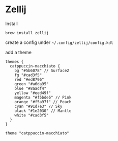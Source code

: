 # Zellij

Install

`brew install zellij`

create a config under `~/.config/zellij/config.kdl`

add a theme

```
themes {
  catppuccin-macchiato {
    bg "#5b6078" // Surface2
    fg "#cad3f5"
    red "#ed8796"
    green "#a6da95"
    blue "#8aadf4"
    yellow "#eed49f"
    magenta "#f5bde6" // Pink
    orange "#f5a97f" // Peach
    cyan "#91d7e3" // Sky
    black "#1e2030" // Mantle
    white "#cad3f5"
  }
}

theme "catppuccin-macchiato"
```
